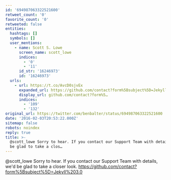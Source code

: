 ```yaml
---
id: '694987063322521600'
retweet_count: '0'
favorite_count: '0'
retweeted: false
entities:
  hashtags: []
  symbols: []
  user_mentions:
    - name: Scott S. Lowe
      screen_name: scott_lowe
      indices:
        - '0'
        - '11'
      id_str: '16246973'
      id: '16246973'
  urls:
    - url: https://t.co/AvcD0sjvEx
      expanded_url: https://github.com/contact?form%5Bsubject%5D=Jekyll%203.0
      display_url: github.com/contact?form%5…
      indices:
        - '109'
        - '132'
original_url: https://twitter.com/benbalter/status/694987063322521600
date: '2016-02-03T20:53:22.000Z'
sitemap: false
robots: noindex
reply: true
title: >-
  @scott_lowe Sorry to hear. If you contact our Support Team with details, we'd
  be glad to take a clos…
---
```


@scott_lowe Sorry to hear. If you contact our Support Team with details, we'd be glad to take a closer look. https://github.com/contact?form%5Bsubject%5D=Jekyll%203.0